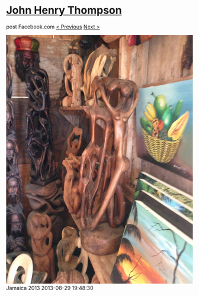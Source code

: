 # [John Henry Thompson](../README.md)
post Facebook.com
[< Previous](2013-08-29-14.md) [Next >](2013-08-29-16.md)

[![](../media/2013-08-29/Jamaica-2026.jpg)](../README.md)
Jamaica 2013
2013-08-29 19:48:30